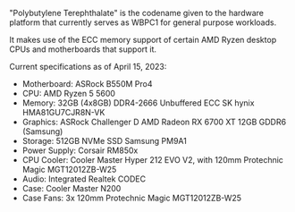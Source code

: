 "Polybutylene Terephthalate" is the codename given to the hardware platform that currently serves as WBPC1 for general purpose workloads.

It makes use of the ECC memory support of certain AMD Ryzen desktop CPUs and motherboards that support it.

Current specifications as of April 15, 2023:

- Motherboard: ASRock B550M Pro4
- CPU: AMD Ryzen 5 5600
- Memory: 32GB (4x8GB) DDR4-2666 Unbuffered ECC SK hynix HMA81GU7CJR8N-VK
- Graphics: ASRock Challenger D AMD Radeon RX 6700 XT 12GB GDDR6 (Samsung)
- Storage: 512GB NVMe SSD Samsung PM9A1
- Power Supply: Corsair RM850x
- CPU Cooler: Cooler Master Hyper 212 EVO V2, with 120mm Protechnic Magic MGT12012ZB-W25
- Audio: Integrated Realtek CODEC
- Case: Cooler Master N200
- Case Fans: 3x 120mm Protechnic Magic MGT12012ZB-W25
